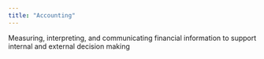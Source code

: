 ```yaml
---
title: "Accounting"
---
```

Measuring, interpreting, and communicating financial information to support internal and external decision making

